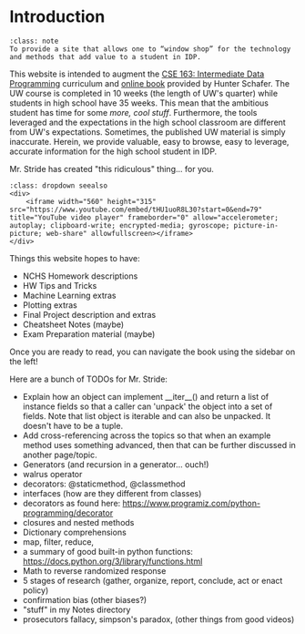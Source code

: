 
# <i class="fas fa-hand-sparkles fa-fw"></i> Introduction

```{admonition} Website Mission
:class: note
To provide a site that allows one to “window shop” for the technology and methods that add value to a student in IDP.  
```

This website is intended to augment the [CSE 163: Intermediate Data Programming](https://courses.cs.washington.edu/courses/cse163) curriculum and [online book](https://cse163.github.io/book) provided by Hunter Schafer. The UW course is completed in 10 weeks (the length of UW's quarter) while students in high school have 35 weeks. This mean that the ambitious student has time for some _more, cool stuff_. Furthermore, the tools leveraged and the expectations in the high school classroom are different from UW's expectations. Sometimes, the published UW material is simply inaccurate. Herein, we provide valuable, easy to browse, easy to leverage, accurate information for the high school student in IDP.  

Mr. Stride has created "this ridiculous" thing... for you.
```{admonition} Video Reference
:class: dropdown seealso
<div>
    <iframe width="560" height="315" src="https://www.youtube.com/embed/tHU1uoR8L30?start=0&end=79" title="YouTube video player" frameborder="0" allow="accelerometer; autoplay; clipboard-write; encrypted-media; gyroscope; picture-in-picture; web-share" allowfullscreen></iframe>
</div>
```



Things this website hopes to have:
* NCHS Homework descriptions
* HW Tips and Tricks
* Machine Learning extras
* Plotting extras
* Final Project description and extras
* Cheatsheet Notes (maybe)
* Exam Preparation material (maybe)

Once you are ready to read, you can navigate the book using the sidebar on the left!  
  
Here are a bunch of TODOs for Mr. Stride:  
* Explain how an object can implement \_\_iter\_\_() and return a list of instance fields so that a caller can 'unpack' the object into a set of fields. Note that list object is iterable and can also be unpacked. It doesn't have to be a tuple.  
* Add cross-referencing across the topics so that when an example method uses something advanced, then that can be further discussed in another page/topic.  
* Generators (and recursion in a generator... ouch!)  
* walrus operator  
* decorators: @staticmethod, @classmethod  
* interfaces (how are they different from classes)  
* decorators as found here: https://www.programiz.com/python-programming/decorator  
* closures and nested methods  
* Dictionary comprehensions  
* map, filter, reduce,  
* a summary of good built-in python functions: https://docs.python.org/3/library/functions.html   
* Math to reverse randomized response   
* 5 stages of research (gather, organize, report, conclude, act or enact policy)
* confirmation bias  (other biases?)   
* "stuff" in my Notes directory   
* prosecutors fallacy, simpson's paradox, (other things from good videos)  


